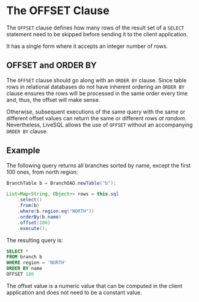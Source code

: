 # The OFFSET Clause

The `OFFSET` clause defines how many rows of the result set of a `SELECT` statement need to be 
skipped before sending it to the client application.

It has a single form where it accepts an integer number of rows.


## OFFSET and ORDER BY

The `OFFSET` clause should go along with an `ORDER BY` clause. Since table rows in relational
databases do not have inherent ordering an `ORDER BY` clause ensures the rows will be processed
in the same order every time and, thus, the offset will make sense.

Otherwise, subsequent executions of the same query with the same or different offset values
can return the same or different rows *at random*. Nevertheless, LiveSQL allows the use of 
`OFFSET` without an accompanying `ORDER BY` clause.


## Example

The following query returns all branches sorted by name, except the first 100 ones, from north
region:

```java
BranchTable b = BranchDAO.newTable("b");

List<Map<String, Object>> rows = this.sql
    .select()
    .from(b) 
    .where(b.region.eq("NORTH"))
    .orderBy(b.name)
    .offset(100)
    .execute();
```

The resulting query is:

```sql
SELECT *
FROM branch b
WHERE region = 'NORTH'
ORDER BY name
OFFSET 100
```

The offset value is a numeric value that can be computed in the client application and does not 
need to be a constant value.
